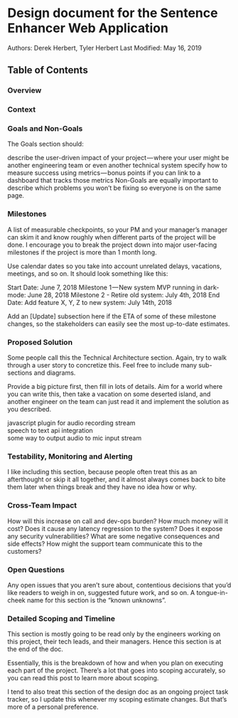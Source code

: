 # Design document for the Sentence Enhancer Web Application
Authors: Derek Herbert, Tyler Herbert
Last Modified: May 16, 2019

## Table of Contents 
### Overview
### Context
### Goals and Non-Goals
The Goals section should:

describe the user-driven impact of your project — where your user might be another engineering team or even another technical system
specify how to measure success using metrics — bonus points if you can link to a dashboard that tracks those metrics
Non-Goals are equally important to describe which problems you won’t be fixing so everyone is on the same page.

### Milestones
A list of measurable checkpoints, so your PM and your manager’s manager can skim it and know roughly when different parts of the project will be done. I encourage you to break the project down into major user-facing milestones if the project is more than 1 month long.

Use calendar dates so you take into account unrelated delays, vacations, meetings, and so on. It should look something like this:

Start Date: June 7, 2018
Milestone 1 — New system MVP running in dark-mode: June 28, 2018
Milestone 2 - Retire old system: July 4th, 2018
End Date: Add feature X, Y, Z to new system: July 14th, 2018

Add an [Update] subsection here if the ETA of some of these milestone changes, so the stakeholders can easily see the most up-to-date estimates.

### Proposed Solution
Some people call this the Technical Architecture section. Again, try to walk through a user story to concretize this. Feel free to include many sub-sections and diagrams.

Provide a big picture first, then fill in lots of details. Aim for a world where you can write this, then take a vacation on some deserted island, and another engineer on the team can just read it and implement the solution as you described.

  javascript plugin for audio recording stream  
  speech to text api integration  
  some way to output audio to mic input stream 

### Testability, Monitoring and Alerting
I like including this section, because people often treat this as an afterthought or skip it all together, and it almost always comes back to bite them later when things break and they have no idea how or why.

### Cross-Team Impact
How will this increase on call and dev-ops burden? 
How much money will it cost? 
Does it cause any latency regression to the system? 
Does it expose any security vulnerabilities? 
What are some negative consequences and side effects? 
How might the support team communicate this to the customers?

### Open Questions
Any open issues that you aren’t sure about, contentious decisions that you’d like readers to weigh in on, suggested future work, and so on. A tongue-in-cheek name for this section is the “known unknowns”.

### Detailed Scoping and Timeline
This section is mostly going to be read only by the engineers working on this project, their tech leads, and their managers. Hence this section is at the end of the doc.

Essentially, this is the breakdown of how and when you plan on executing each part of the project. There’s a lot that goes into scoping accurately, so you can read this post to learn more about scoping.

I tend to also treat this section of the design doc as an ongoing project task tracker, so I update this whenever my scoping estimate changes. But that’s more of a personal preference.
